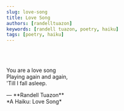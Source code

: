 ```yaml
---
slug: love-song
title: Love Song
authors: [randelltuazon]
keywords: [randell tuazon, poetry, haiku]
tags: [poetry, haiku]
---
```


<br/><br/>

You are a love song  
Playing again and again,  
'Till I fall asleep.  

<footer>— **Randell Tuazon** <div class="text-sm mt-2">*A Haiku: Love Song*</div></footer>
